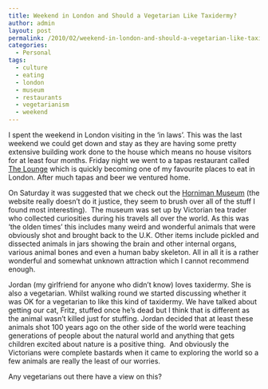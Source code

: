 ```yaml
---
title: Weekend in London and Should a Vegetarian Like Taxidermy?
author: admin
layout: post
permalink: /2010/02/weekend-in-london-and-should-a-vegetarian-like-taxidermy/
categories:
  - Personal
tags:
  - culture
  - eating
  - london
  - museum
  - restaurants
  - vegetarianism
  - weekend
---
```

I spent the weekend in London visiting in the &#8216;in laws&#8217;. This was the last weekend we could get down and stay as they are having some pretty extensive building work done to the house which means no house visitors for at least four months. Friday night we went to a tapas restaurant called <a href="http://www.thebalhamlounge.co.uk/" target="_blank">The Lounge</a> which is quickly becoming one of my favourite places to eat in London. After much tapas and beer we ventured home.

On Saturday it was suggested that we check out the [Horniman Museum][1] (the website really doesn&#8217;t do it justice, they seem to brush over all of the stuff I found most interesting).  The museum was set up by Victorian tea trader who collected curiosities during his travels all over the world. As this was &#8216;the olden times&#8217; this includes many weird and wonderful animals that were obviously shot and brought back to the U.K. Other items include pickled and dissected animals in jars showing the brain and other internal organs, various animal bones and even a human baby skeleton. All in all it is a rather wonderful and somewhat unknown attraction which I cannot recommend enough.

Jordan (my girlfriend for anyone who didn&#8217;t know) loves taxidermy. She is also a vegetarian. Whilst walking round we started discussing whether it was OK for a vegetarian to like this kind of taxidermy. We have talked about getting our cat, Fritz, stuffed once he&#8217;s dead but I think that is different as the animal wasn&#8217;t killed just for stuffing. Jordan decided that at least these animals shot 100 years ago on the other side of the world were teaching generations of people about the natural world and anything that gets children excited about nature is a positive thing.  And obviously the Victorians were complete bastards when it came to exploring the world so a few animals are really the least of our worries.

Any vegetarians out there have a view on this?

 [1]: http://www.horniman.ac.uk/